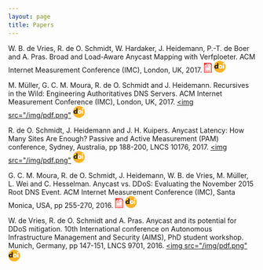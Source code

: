 ```yaml
---
layout: page
title: Papers
---
```


W. B. de Vries, R. de O. Schmidt, W. Hardaker, J. Heidemann, P.-T. de
Boer and A. Pras. Broad and Load-Aware Anycast Mapping with
Verfploeter. ACM Internet Measurement Conference (IMC), London, UK,
2017. [<img src="/img/pdf.png">](https://conferences.sigcomm.org/imc/2017/papers/imc17-final46.pdf)
[<img src="/img/doi.png">](https://doi.org/10.1145/3131365.3131371)

M. M&uuml;ller, G. C. M. Moura, R. de O. Schmidt and J. Heidemann.
Recursives in the Wild: Engineering Authoritatives DNS Servers. ACM
Internet Measurement Conference (IMC), London, UK, 2017.
[<img src="/img/pdf.png"](https://conferences.sigcomm.org/imc/2017/papers/imc17-final12.pdf)
[<img src="/img/doi.png">](https://doi.org/10.1145/3131365.3131366)


R. de O. Schmidt, J. Heidemann and J. H. Kuipers. Anycast Latency: How
Many Sites Are Enough? Passive and Active Measurement (PAM)
conference, Sydney, Australia, pp 188-200, LNCS 10176, 2017.
[<img src="/img/pdf.png"](http://wwwhome.cs.utwente.nl/~schmidtr/docs/pam2017schmidt.pdf)
[<img
src="/img/doi.png">](https://link.springer.com/chapter/10.1007%2F978-3-319-54328-4_14)


G. C. M. Moura, R. de O. Schmidt, J. Heidemann, W. B. de Vries, M.
M&uuml;ller, L. Wei and C. Hesselman. Anycast vs. DDoS: Evaluating the
November 2015 Root DNS Event. ACM Internet Measurement Conference
(IMC), Santa Monica, USA, pp 255-270, 2016.
[<img src="/img/pdf.png">](http://wwwhome.cs.utwente.nl/~schmidtr/docs/ISI-TR-2016-709.pdf)
[<img src="/img/doi.png">](https://doi.org/10.1145/2987443.298744)


W. de Vries, R. de O. Schmidt and A. Pras. Anycast and its potential
for DDoS mitigation. 10th International conference on Autonomous
Infrastructure Management and Security (AIMS), PhD student workshop.
Munich, Germany, pp 147-151, LNCS 9701, 2016.
[<img src="/img/pdf.png"](http://wwwhome.cs.utwente.nl/~schmidtr/docs/aims2016.pdf) [<img
src="/img/doi.png">](https://doi.org/10.1007/978-3-319-39814-3_16)
